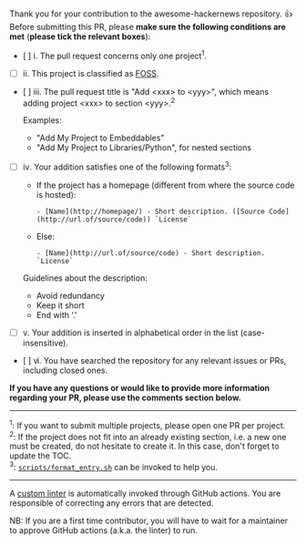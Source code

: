 Thank you for your contribution to the awesome-hackernews repository. :thumbsup:<br>
Before submitting this PR, please **make sure the following conditions are met** (**please tick the relevant boxes**):

- [ ] ⅰ. The pull request concerns only one project<sup>1</sup>.
- [ ] ⅱ. This project is classified as [FOSS](https://en.wikipedia.org/wiki/Free_and_open-source_software).
- [ ] ⅲ. The pull request title is "Add &lt;xxx&gt; to &lt;yyy&gt;", which means adding project &lt;xxx&gt; to section &lt;yyy&gt;.<sup>2</sup>
  
  Examples:
  - "Add My Project to Embeddables"
  - "Add My Project to Libraries/Python", for nested sections
- [ ] ⅳ. Your addition satisfies one of the following formats<sup>3</sup>:
  - If the project has a homepage (different from where the source code is hosted):
    ```
    - [Name](http://homepage/) - Short description. ([Source Code](http://url.of/source/code)) `License`
    ```
  - Else:
    ```
    - [Name](http://url.of/source/code) - Short description. `License`
    ```

  Guidelines about the description:
  - Avoid redundancy
  - Keep it short
  - End with '.'

- [ ] ⅴ. Your addition is inserted in alphabetical order in the list (case-insensitive).
- [ ] ⅵ. You have searched the repository for any relevant issues or PRs, including closed ones.

**If you have any questions or would like to provide more information regarding your PR, please use the comments section below.**

---

<sup>1</sup>: If you want to submit multiple projects, please open one PR per project.<br>
<sup>2</sup>: If the project does not fit into an already existing section, i.e. a new one must be created, do not hesitate to create it. In this case, don't forget to update the TOC.<br>
<sup>3</sup>: [`scripts/format_entry.sh`](https://github.com/bminusl/awesome-hackernews/blob/main/scripts/format_entry.sh) can be invoked to help you.

---

A [custom linter](https://github.com/bminusl/awesome-hackernews/blob/main/scripts/lint.py) is automatically invoked through GitHub actions.
You are responsible of correcting any errors that are detected.

NB: If you are a first time contributor, you will have to wait for a maintainer to approve GitHub actions (a.k.a. the linter) to run.
